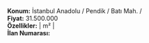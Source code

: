 ## 

**Konum:** İstanbul Anadolu / Pendik / Batı Mah. /  
**Fiyat:** 31.500.000  
**Özellikler:**  |  m² |   
**İlan Numarası:** 
